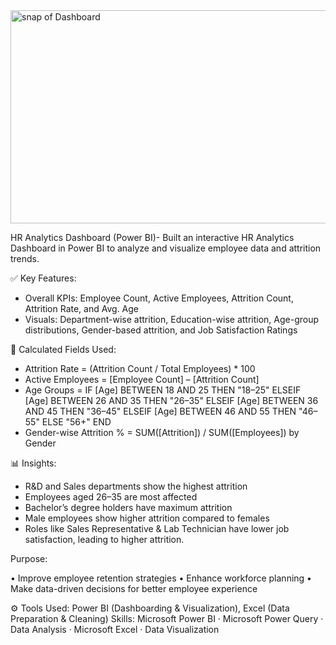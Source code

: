 <img width="616" height="341" alt="snap of Dashboard" src="https://github.com/user-attachments/assets/710ab256-7a4e-4287-bf4d-b81afd4cecf8" />

HR Analytics Dashboard (Power BI)-
Built an interactive HR Analytics Dashboard in Power BI to analyze and visualize employee data and attrition trends. 

✅ Key Features: 
- Overall KPIs: Employee Count, Active Employees, Attrition Count, Attrition Rate, and Avg. Age 
- Visuals: Department-wise attrition, Education-wise attrition, Age-group distributions, Gender-based attrition, and Job Satisfaction Ratings 

🧮 Calculated Fields Used: 
- Attrition Rate = (Attrition Count / Total Employees) * 100 
- Active Employees = [Employee Count] – [Attrition Count] 
- Age Groups = IF [Age] BETWEEN 18 AND 25 THEN "18–25" 
 ELSEIF [Age] BETWEEN 26 AND 35 THEN "26–35" 
 ELSEIF [Age] BETWEEN 36 AND 45 THEN "36–45" 
 ELSEIF [Age] BETWEEN 46 AND 55 THEN "46–55" 
 ELSE "56+" END 
- Gender-wise Attrition % = SUM([Attrition]) / SUM([Employees]) by Gender 

📊 Insights: 
- R&D and Sales departments show the highest attrition 
- Employees aged 26–35 are most affected 
- Bachelor’s degree holders have maximum attrition 
- Male employees show higher attrition compared to females 
- Roles like Sales Representative & Lab Technician have lower job satisfaction, leading to higher attrition.

Purpose:

• Improve employee retention strategies
• Enhance workforce planning
• Make data-driven decisions for better employee experience

⚙️ Tools Used: Power BI (Dashboarding & Visualization), Excel (Data Preparation & Cleaning)
Skills: Microsoft Power BI · Microsoft Power Query · Data Analysis · Microsoft Excel · Data Visualization


